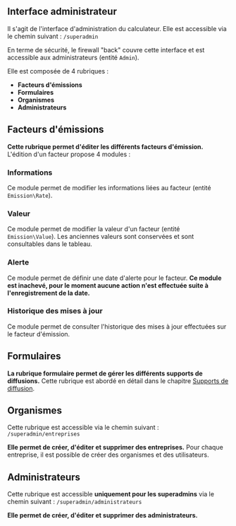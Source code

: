 ## Interface administrateur

Il s'agit de l'interface d'administration du calculateur. Elle est accessible via le chemin suivant : `/superadmin` 

En terme de sécurité, le firewall "back" couvre cette interface et est accessible aux administrateurs (entité `Admin`).

Elle est composée de 4 rubriques :
- **Facteurs d'émissions**
- **Formulaires**
- **Organismes**
- **Administrateurs**

## Facteurs d'émissions

**Cette rubrique permet d'éditer les différents facteurs d'émission.** 
L'édition d'un facteur propose 4 modules :

### Informations

Ce module permet de modifier les informations liées au facteur (entité `Emission\Rate`).

### Valeur

Ce module permet de modifier la valeur d'un facteur (entité `Emission\Value`). Les anciennes valeurs sont conservées et sont consultables dans le tableau.

### Alerte

Ce module permet de définir une date d'alerte pour le facteur. **Ce module est inachevé, pour le moment aucune action n'est effectuée suite à l'enregistrement de la date.**

### Historique des mises à jour

Ce module permet de consulter l'historique des mises à jour effectuées sur le facteur d'émission.

## Formulaires

**La rubrique formulaire permet de gérer les différents supports de diffusions.** Cette rubrique est abordé en détail dans le chapitre [Supports de diffusion](doc/supports.md).

## Organismes

Cette rubrique est accessible via le chemin suivant : `/superadmin/entreprises`

**Elle permet de créer, d'éditer et supprimer des entreprises.** 
Pour chaque entreprise, il est possible de créer des organismes et des utilisateurs.

## Administrateurs

Cette rubrique est accessible **uniquement pour les superadmins** via le chemin suivant : `/superadmin/administrateurs`

**Elle permet de créer, d'éditer et supprimer des administrateurs.** 